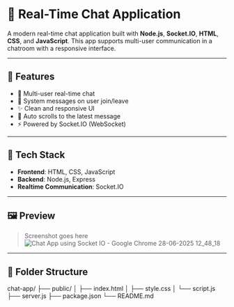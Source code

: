 # 💬 Real-Time Chat Application

A modern real-time chat application built with **Node.js**, **Socket.IO**, **HTML**, **CSS**, and **JavaScript**. This app supports multi-user communication in a chatroom with a responsive interface.

---

## 🚀 Features

- 👥 Multi-user real-time chat
- 📢 System messages on user join/leave
- ✨ Clean and responsive UI
- 🔄 Auto scrolls to the latest message
- ⚡ Powered by Socket.IO (WebSocket)

---

## 🧰 Tech Stack

- **Frontend**: HTML, CSS, JavaScript
- **Backend**: Node.js, Express
- **Realtime Communication**: Socket.IO

---

## 🖼️ Preview

> Screenshot goes here![Chat App using Socket IO - Google Chrome 28-06-2025 12_48_18](https://github.com/user-attachments/assets/9eeea1a6-1a06-4179-b0a5-4fa406f4d458)

---

## 📂 Folder Structure
chat-app/
├── public/
│ ├── index.html
│ ├── style.css
│ └── script.js
├── server.js
├── package.json
└── README.md
